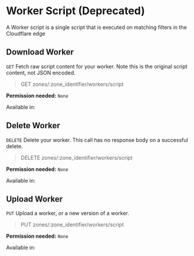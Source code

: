 # Worker Script (Deprecated)

A Worker script is a single script that is executed on matching filters in the Cloudflare edge

## Download Worker

`GET` Fetch raw script content for your worker. Note this is the original script content, not JSON encoded.

> GET zones/:zone_identifier/workers/script

**Permission needed:** `None`

Available in:




## Delete Worker

`DELETE` Delete your worker. This call has no response body on a successful delete.

> DELETE zones/:zone_identifier/workers/script

**Permission needed:** `None`

Available in:




## Upload Worker

`PUT` Upload a worker, or a new version of a worker.

> PUT zones/:zone_identifier/workers/script

**Permission needed:** `None`

Available in:



